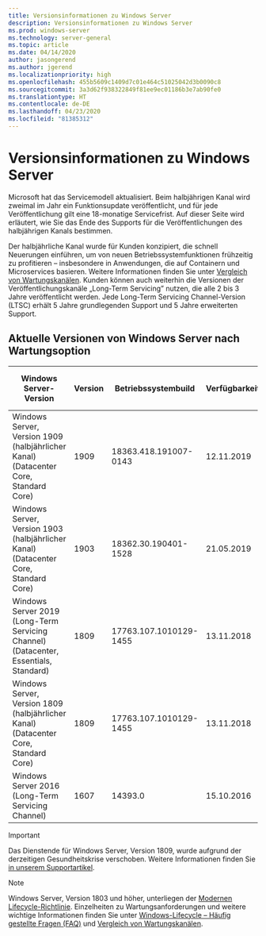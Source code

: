 ```yaml
---
title: Versionsinformationen zu Windows Server
description: Versionsinformationen zu Windows Server
ms.prod: windows-server
ms.technology: server-general
ms.topic: article
ms.date: 04/14/2020
author: jasongerend
ms.author: jgerend
ms.localizationpriority: high
ms.openlocfilehash: 455b5609c1409d7c01e464c51025042d3b0090c8
ms.sourcegitcommit: 3a3d62f938322849f81ee9ec01186b3e7ab90fe0
ms.translationtype: HT
ms.contentlocale: de-DE
ms.lasthandoff: 04/23/2020
ms.locfileid: "81385312"
---
```

# <a name="windows-server-release-information"></a>Versionsinformationen zu Windows Server

Microsoft hat das Servicemodell aktualisiert. Beim halbjährigen Kanal wird zweimal im Jahr ein Funktionsupdate veröffentlicht, und für jede Veröffentlichung gilt eine 18-monatige Servicefrist. Auf dieser Seite wird erläutert, wie Sie das Ende des Supports für die Veröffentlichungen des halbjährigen Kanals bestimmen.

Der halbjährliche Kanal wurde für Kunden konzipiert, die schnell Neuerungen einführen, um von neuen Betriebssystemfunktionen frühzeitig zu profitieren – insbesondere in Anwendungen, die auf Containern und Microservices basieren. Weitere Informationen finden Sie unter [Vergleich von Wartungskanälen](../get-started-19/servicing-channels-19.md). Kunden können auch weiterhin die Versionen der Veröffentlichungskanäle „Long-Term Servicing” nutzen, die alle 2 bis 3 Jahre veröffentlicht werden. Jede Long-Term Servicing Channel-Version (LTSC) erhält 5 Jahre grundlegenden Support und 5 Jahre erweiterten Support.

## <a name="windows-server-current-versions-by-servicing-option"></a>Aktuelle Versionen von Windows Server nach Wartungsoption

| Windows Server-Version | Version | Betriebssystembuild | Verfügbarkeit | Enddatum für grundlegenden Support|Enddatum für erweiterten Support |
|----------------|---------|----------|----------|---------|----------|
| Windows Server, Version 1909 (halbjährlicher Kanal) (Datacenter Core, Standard Core) | 1909  | 18363.418.191007-0143 | 12.11.2019 | 11.05.2021 | Anmerkungen zu dieser Version |
| Windows Server, Version 1903 (halbjährlicher Kanal) (Datacenter Core, Standard Core) | 1903  | 18362.30.190401-1528 | 21.05.2019 | 08.12.2020 | Anmerkungen zu dieser Version |
|Windows Server 2019 (Long-Term Servicing Channel) (Datacenter, Essentials, Standard)|1809|17763.107.1010129-1455|13.11.2018|09.01.2024|09.01.2029|
|Windows Server, Version 1809 (halbjährlicher Kanal) (Datacenter Core, Standard Core)|1809|17763.107.1010129-1455|13.11.2018|10.11.2020|Anmerkungen zu dieser Version|
| Windows Server 2016 (Long-Term Servicing Channel)| 1607 | 14393.0 | 15.10.2016 |11.01.2022| 11.01.2027|

> [!IMPORTANT]
> Das Dienstende für Windows Server, Version 1809, wurde aufgrund der derzeitigen Gesundheitskrise verschoben. Weitere Informationen finden Sie [in unserem Supportartikel](https://support.microsoft.com/help/4557164).

>[!NOTE]
> Windows Server, Version 1803 und höher, unterliegen der [Modernen Lifecycle-Richtlinie](https://support.microsoft.com/help/30881). Einzelheiten zu Wartungsanforderungen und weitere wichtige Informationen finden Sie unter [Windows-Lifecycle – Häufig gestellte Fragen (FAQ)](https://support.microsoft.com/help/18581/lifecycle-faq-windows-products) und [Vergleich von Wartungskanälen](../get-started-19/servicing-channels-19.md).